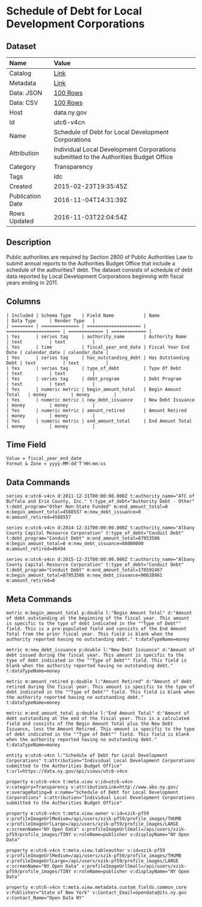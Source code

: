 # Schedule of Debt for Local Development Corporations

## Dataset

| Name | Value |
| :--- | :---- |
| Catalog | [Link](https://catalog.data.gov/dataset/schedule-of-debt-for-local-development-corporations) |
| Metadata | [Link](https://data.ny.gov/api/views/utc6-v4cn) |
| Data: JSON | [100 Rows](https://data.ny.gov/api/views/utc6-v4cn/rows.json?max_rows=100) |
| Data: CSV | [100 Rows](https://data.ny.gov/api/views/utc6-v4cn/rows.csv?max_rows=100) |
| Host | data.ny.gov |
| Id | utc6-v4cn |
| Name | Schedule of Debt for Local Development Corporations |
| Attribution | Individual Local Development Corporations submitted to the Authorities Budget Office |
| Category | Transparency |
| Tags | ldc |
| Created | 2015-02-23T19:35:45Z |
| Publication Date | 2016-11-04T14:31:39Z |
| Rows Updated | 2016-11-03T22:04:54Z |

## Description

Public authorities are required by Section 2800 of Public Authorities Law to submit annual reports to the Authorities Budget Office that include a schedule of the authorities? debt.  The dataset consists of schedule of debt data reported by Local Development Corporations beginning with fiscal years ending in 2011.

## Columns

```ls
| Included | Schema Type    | Field Name           | Name                 | Data Type     | Render Type   |
| ======== | ============== | ==================== | ==================== | ============= | ============= |
| Yes      | series tag     | authority_name       | Authority Name       | text          | text          |
| Yes      | time           | fiscal_year_end_date | Fiscal Year End Date | calendar_date | calendar_date |
| Yes      | series tag     | has_outstanding_debt | Has Outstanding Debt | text          | text          |
| Yes      | series tag     | type_of_debt         | Type Of Debt         | text          | text          |
| Yes      | series tag     | debt_program         | Debt Program         | text          | text          |
| Yes      | numeric metric | begin_amount_total   | Begin Amount Total   | money         | money         |
| Yes      | numeric metric | new_debt_issuance    | New Debt Issuance    | money         | money         |
| Yes      | numeric metric | amount_retired       | Amount Retired       | money         | money         |
| Yes      | numeric metric | end_amount_total     | End Amount Total     | money         | money         |
```

## Time Field

```ls
Value = fiscal_year_end_date
Format & Zone = yyyy-MM-dd'T'HH:mm:ss
```

## Data Commands

```ls
series e:utc6-v4cn d:2011-12-31T00:00:00.000Z t:authority_name="ATC of Buffalo and Erie County, Inc." t:type_of_debt="Authority Debt - Other" t:debt_program="Other Non-State Funded" m:end_amount_total=0 m:begin_amount_total=4588557 m:new_debt_issuance=0 m:amount_retired=4588557

series e:utc6-v4cn d:2014-12-31T00:00:00.000Z t:authority_name="Albany County Capital Resource Corporation" t:type_of_debt="Conduit Debt" t:debt_program="Conduit Debt" m:end_amount_total=87953506 m:begin_amount_total=0 m:new_debt_issuance=88000000 m:amount_retired=46494

series e:utc6-v4cn d:2015-12-31T00:00:00.000Z t:authority_name="Albany County Capital Resource Corporation" t:type_of_debt="Conduit Debt" t:debt_program="Conduit Debt" m:end_amount_total=178592467 m:begin_amount_total=87953506 m:new_debt_issuance=90638961 m:amount_retired=0
```

## Meta Commands

```ls
metric m:begin_amount_total p:double l:"Begin Amount Total" d:"Amount of debt outstanding at the beginning of the fiscal year. This amount is specific to the type of debt indicated in the ""Type of Debt"" field. This is a pre-populated field and consists of the End Amount Total from the prior fiscal year. This field is blank when the authority reported having no outstanding debt." t:dataTypeName=money

metric m:new_debt_issuance p:double l:"New Debt Issuance" d:"Amount of debt issued during the fiscal year. This amount is specific to the type of debt indicated in the ""Type of Debt"" field. This field is blank when the authority reported having no outstanding debt." t:dataTypeName=money

metric m:amount_retired p:double l:"Amount Retired" d:"Amount of debt retired during the fiscal year. This amount is specific to the type of debt indicated in the ""Type of Debt"" field. This field is blank when the authority reported having no outstanding debt." t:dataTypeName=money

metric m:end_amount_total p:double l:"End Amount Total" d:"Amount of debt outstanding at the end of the fiscal year. This is a calculated field and consists of the Begin Amount Total plus the New Debt Issuance, less the Amount Retired. This amount is specific to the type of debt indicated in the ""Type of Debt"" field. This field is blank when the authority reported having no outstanding debt." t:dataTypeName=money

entity e:utc6-v4cn l:"Schedule of Debt for Local Development Corporations" t:attribution="Individual Local Development Corporations submitted to the Authorities Budget Office" t:url=https://data.ny.gov/api/views/utc6-v4cn

property e:utc6-v4cn t:meta.view v:id=utc6-v4cn v:category=Transparency v:attributionLink=http://www.abo.ny.gov/ v:averageRating=0 v:name="Schedule of Debt for Local Development Corporations" v:attribution="Individual Local Development Corporations submitted to the Authorities Budget Office"

property e:utc6-v4cn t:meta.view.owner v:id=xzik-pf59 v:profileImageUrlMedium=/api/users/xzik-pf59/profile_images/THUMB v:profileImageUrlLarge=/api/users/xzik-pf59/profile_images/LARGE v:screenName="NY Open Data" v:profileImageUrlSmall=/api/users/xzik-pf59/profile_images/TINY v:roleName=publisher v:displayName="NY Open Data"

property e:utc6-v4cn t:meta.view.tableauthor v:id=xzik-pf59 v:profileImageUrlMedium=/api/users/xzik-pf59/profile_images/THUMB v:profileImageUrlLarge=/api/users/xzik-pf59/profile_images/LARGE v:screenName="NY Open Data" v:profileImageUrlSmall=/api/users/xzik-pf59/profile_images/TINY v:roleName=publisher v:displayName="NY Open Data"

property e:utc6-v4cn t:meta.view.metadata.custom_fields.common_core v:Publisher="State of New York" v:Contact_Email=opendata@its.ny.gov v:Contact_Name="Open Data NY"
```